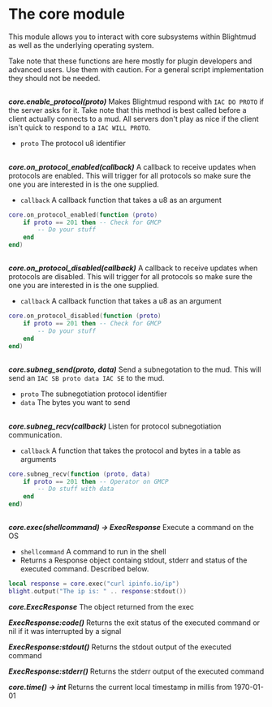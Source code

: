 # The core module

This module allows you to interact with core subsystems within Blightmud as
well as the underlying operating system.

Take note that these functions are here mostly for plugin developers and
advanced users.  Use them with caution. For a general script implementation
they should not be needed.

##

***core.enable_protocol(proto)***
Makes Blightmud respond with `IAC DO PROTO` if the server asks for it.  Take
note that this method is best called before a client actually connects to a mud.
All servers don't play as nice if the client isn't quick to respond to a `IAC
WILL PROTO`.

- `proto`     The protocol u8 identifier

##

***core.on_protocol_enabled(callback)***
A callback to receive updates when protocols are enabled. This will trigger for
all protocols so make sure the one you are interested in is the one supplied.

- `callback`  A callback function that takes a u8 as an argument

```lua
core.on_protocol_enabled(function (proto)
    if proto == 201 then -- Check for GMCP
        -- Do your stuff
    end
end)
```

##

***core.on_protocol_disabled(callback)***
A callback to receive updates when protocols are disabled. This will trigger
for all protocols so make sure the one you are interested in is the one
supplied.

- `callback`  A callback function that takes a u8 as an argument

```lua
core.on_protocol_disabled(function (proto)
    if proto == 201 then -- Check for GMCP
        -- Do your stuff
    end
end)
```

##

***core.subneg_send(proto, data)***
Send a subnegotation to the mud. This will send an `IAC SB proto data IAC SE`
to the mud.

- `proto`     The subnegotiation protocol identifier
- `data`      The bytes you want to send

##

***core.subneg_recv(callback)***
Listen for protocol subnegotiation communication.

- `callback`  A function that takes the protocol and bytes in a table as arguments

```lua
core.subneg_recv(function (proto, data)
    if proto == 201 then -- Operator on GMCP
        -- Do stuff with data
    end
end)
```

##

***core.exec(shellcommand) -> ExecResponse***
Execute a command on the OS

- `shellcommand` A command to run in the shell
- Returns a Response object containg stdout, stderr and status of the executed
  command. Described below.

```lua
local response = core.exec("curl ipinfo.io/ip")
blight.output("The ip is: " .. response:stdout())
```

***core.ExecResponse***
The object returned from the exec

***ExecResponse:code()***
Returns the exit status of the executed command or nil if it was interrupted by a signal

***ExecResponse:stdout()***
Returns the stdout output of the executed command

***ExecResponse:stderr()***
Returns the stderr output of the executed command

***core.time() -> int***
Returns the current local timestamp in millis from 1970-01-01
